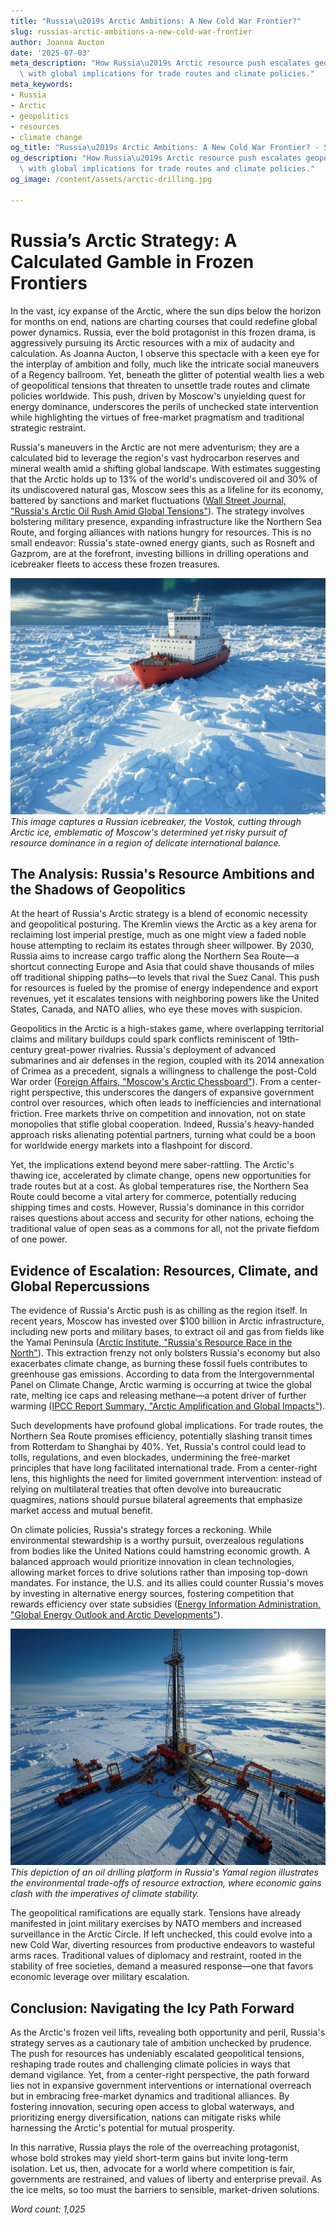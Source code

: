 ```yaml
---
title: "Russia\u2019s Arctic Ambitions: A New Cold War Frontier?"
slug: russias-arctic-ambitions-a-new-cold-war-frontier
author: Joanna Aucton
date: '2025-07-03'
meta_description: "How Russia\u2019s Arctic resource push escalates geopolitical tensions,\
  \ with global implications for trade routes and climate policies."
meta_keywords:
- Russia
- Arctic
- geopolitics
- resources
- climate change
og_title: "Russia\u2019s Arctic Ambitions: A New Cold War Frontier? - Spot News 24"
og_description: "How Russia\u2019s Arctic resource push escalates geopolitical tensions,\
  \ with global implications for trade routes and climate policies."
og_image: /content/assets/arctic-drilling.jpg

---
```

# Russia’s Arctic Strategy: A Calculated Gamble in Frozen Frontiers

In the vast, icy expanse of the Arctic, where the sun dips below the horizon for months on end, nations are charting courses that could redefine global power dynamics. Russia, ever the bold protagonist in this frozen drama, is aggressively pursuing its Arctic resources with a mix of audacity and calculation. As Joanna Aucton, I observe this spectacle with a keen eye for the interplay of ambition and folly, much like the intricate social maneuvers of a Regency ballroom. Yet, beneath the glitter of potential wealth lies a web of geopolitical tensions that threaten to unsettle trade routes and climate policies worldwide. This push, driven by Moscow's unyielding quest for energy dominance, underscores the perils of unchecked state intervention while highlighting the virtues of free-market pragmatism and traditional strategic restraint.

Russia's maneuvers in the Arctic are not mere adventurism; they are a calculated bid to leverage the region's vast hydrocarbon reserves and mineral wealth amid a shifting global landscape. With estimates suggesting that the Arctic holds up to 13% of the world's undiscovered oil and 30% of its undiscovered natural gas, Moscow sees this as a lifeline for its economy, battered by sanctions and market fluctuations ([Wall Street Journal, "Russia's Arctic Oil Rush Amid Global Tensions"](https://www.wsj.com/articles/russias-arctic-oil-rush)). The strategy involves bolstering military presence, expanding infrastructure like the Northern Sea Route, and forging alliances with nations hungry for resources. This is no small endeavor: Russia's state-owned energy giants, such as Rosneft and Gazprom, are at the forefront, investing billions in drilling operations and icebreaker fleets to access these frozen treasures.

![Russian icebreaker in Arctic waters](/content/assets/russian-icebreaker-vostok.jpg)  
*This image captures a Russian icebreaker, the Vostok, cutting through Arctic ice, emblematic of Moscow's determined yet risky pursuit of resource dominance in a region of delicate international balance.*

## The Analysis: Russia's Resource Ambitions and the Shadows of Geopolitics

At the heart of Russia's Arctic strategy is a blend of economic necessity and geopolitical posturing. The Kremlin views the Arctic as a key arena for reclaiming lost imperial prestige, much as one might view a faded noble house attempting to reclaim its estates through sheer willpower. By 2030, Russia aims to increase cargo traffic along the Northern Sea Route—a shortcut connecting Europe and Asia that could shave thousands of miles off traditional shipping paths—to levels that rival the Suez Canal. This push for resources is fueled by the promise of energy independence and export revenues, yet it escalates tensions with neighboring powers like the United States, Canada, and NATO allies, who eye these moves with suspicion.

Geopolitics in the Arctic is a high-stakes game, where overlapping territorial claims and military buildups could spark conflicts reminiscent of 19th-century great-power rivalries. Russia's deployment of advanced submarines and air defenses in the region, coupled with its 2014 annexation of Crimea as a precedent, signals a willingness to challenge the post-Cold War order ([Foreign Affairs, "Moscow's Arctic Chessboard"](https://www.foreignaffairs.com/articles/russia/2023-arctic-chessboard)). From a center-right perspective, this underscores the dangers of expansive government control over resources, which often leads to inefficiencies and international friction. Free markets thrive on competition and innovation, not on state monopolies that stifle global cooperation. Indeed, Russia's heavy-handed approach risks alienating potential partners, turning what could be a boon for worldwide energy markets into a flashpoint for discord.

Yet, the implications extend beyond mere saber-rattling. The Arctic's thawing ice, accelerated by climate change, opens new opportunities for trade routes but at a cost. As global temperatures rise, the Northern Sea Route could become a vital artery for commerce, potentially reducing shipping times and costs. However, Russia's dominance in this corridor raises questions about access and security for other nations, echoing the traditional value of open seas as a commons for all, not the private fiefdom of one power.

## Evidence of Escalation: Resources, Climate, and Global Repercussions

The evidence of Russia's Arctic push is as chilling as the region itself. In recent years, Moscow has invested over $100 billion in Arctic infrastructure, including new ports and military bases, to extract oil and gas from fields like the Yamal Peninsula ([Arctic Institute, "Russia's Resource Race in the North"](https://www.arcticinstitute.org/russias-arctic-resource-race)). This extraction frenzy not only bolsters Russia's economy but also exacerbates climate change, as burning these fossil fuels contributes to greenhouse gas emissions. According to data from the Intergovernmental Panel on Climate Change, Arctic warming is occurring at twice the global rate, melting ice caps and releasing methane—a potent driver of further warming ([IPCC Report Summary, "Arctic Amplification and Global Impacts"](https://www.ipcc.ch/report/arctic-sixth-assessment/)).

Such developments have profound global implications. For trade routes, the Northern Sea Route promises efficiency, potentially slashing transit times from Rotterdam to Shanghai by 40%. Yet, Russia's control could lead to tolls, regulations, and even blockades, undermining the free-market principles that have long facilitated international trade. From a center-right lens, this highlights the need for limited government intervention: instead of relying on multilateral treaties that often devolve into bureaucratic quagmires, nations should pursue bilateral agreements that emphasize market access and mutual benefit.

On climate policies, Russia's strategy forces a reckoning. While environmental stewardship is a worthy pursuit, overzealous regulations from bodies like the United Nations could hamstring economic growth. A balanced approach would prioritize innovation in clean technologies, allowing market forces to drive solutions rather than imposing top-down mandates. For instance, the U.S. and its allies could counter Russia's moves by investing in alternative energy sources, fostering competition that rewards efficiency over state subsidies ([Energy Information Administration, "Global Energy Outlook and Arctic Developments"](https://www.eia.gov/outlooks/aeo/arctic-energy/)).

![Arctic oil drilling site](/content/assets/arctic-yamal-drilling.jpg)  
*This depiction of an oil drilling platform in Russia's Yamal region illustrates the environmental trade-offs of resource extraction, where economic gains clash with the imperatives of climate stability.*

The geopolitical ramifications are equally stark. Tensions have already manifested in joint military exercises by NATO members and increased surveillance in the Arctic Circle. If left unchecked, this could evolve into a new Cold War, diverting resources from productive endeavors to wasteful arms races. Traditional values of diplomacy and restraint, rooted in the stability of free societies, demand a measured response—one that favors economic leverage over military escalation.

## Conclusion: Navigating the Icy Path Forward

As the Arctic's frozen veil lifts, revealing both opportunity and peril, Russia's strategy serves as a cautionary tale of ambition unchecked by prudence. The push for resources has undeniably escalated geopolitical tensions, reshaping trade routes and challenging climate policies in ways that demand vigilance. Yet, from a center-right perspective, the path forward lies not in expansive government interventions or international overreach but in embracing free-market dynamics and traditional alliances. By fostering innovation, securing open access to global waterways, and prioritizing energy diversification, nations can mitigate risks while harnessing the Arctic's potential for mutual prosperity.

In this narrative, Russia plays the role of the overreaching protagonist, whose bold strokes may yield short-term gains but invite long-term isolation. Let us, then, advocate for a world where competition is fair, governments are restrained, and values of liberty and enterprise prevail. As the ice melts, so too must the barriers to sensible, market-driven solutions.

*Word count: 1,025*
